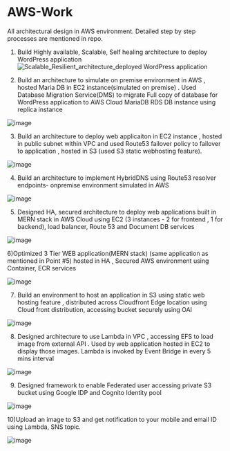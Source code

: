 # AWS-Work
All architectural design in AWS environment. Detailed step by step processes are mentioned in repo.
1) Build Highly available, Scalable, Self healing architecture to deploy WordPress application
![Scalable_Resilient_architecture_deployed WordPress application](https://user-images.githubusercontent.com/31379945/147038489-eccf6759-6b1e-4ab0-b698-54960486aa51.jpg)

2) Build an architecture to simulate on premise environment in AWS , hosted Maria DB in EC2 instance(simulated on premise) . Used Database Migration Service(DMS) to migrate Full copy of database for WordPress application to AWS Cloud MariaDB RDS DB instance using replica instance

![image](https://user-images.githubusercontent.com/31379945/147038929-acf7fa85-21b2-4fbe-b966-e9341bf6775a.png)

3) Build an architecture to deploy web applicaiton in EC2 instance , hosted in public subnet within VPC and used Route53 failover policy to failover to application , hosted in S3 (used S3 static webhosting feature).

![image](https://user-images.githubusercontent.com/31379945/147039419-83b9f24f-1de8-4692-ac8f-5fc6c4e21d97.png)

4) Build an architecture to implement HybridDNS using Route53 resolver endpoints- onpremise environment simulated in AWS

![image](https://user-images.githubusercontent.com/31379945/147039596-bfa7c643-166a-4ce8-88bd-7005b75aae8c.png)

5) Designed HA, secured architecture to deploy web applications built in MERN stack in AWS Cloud using EC2 (3 instances - 2 for frontend , 1 for backend), load balancer, Route 53 and Document DB services

![image](https://user-images.githubusercontent.com/31379945/120932846-2beb1780-c715-11eb-8747-ec05d086a981.png)

6)Optimized 3 Tier WEB application(MERN stack) (same application as mentioned in Point #5)  hosted in HA , Secured AWS environment using Container, ECR services

![image](https://user-images.githubusercontent.com/31379945/120932682-67d1ad00-c714-11eb-89e7-071f9f2a66ce.png)

7) Build an environment to host an application in S3 using static web hosting feature , distributed across  Cloudfront Edge location using Cloud front distribution, accessing bucket securely using OAI 

![image](https://user-images.githubusercontent.com/31379945/147041805-c57ec137-6ef8-4da0-acba-9d5472bbbd16.png)

8) Designed architecture to use Lambda in VPC , accessing EFS to load image from external API . Used by web application hosted in EC2 to display those images. Lambda is invoked by Event Bridge in every 5 mins interval

![image](https://user-images.githubusercontent.com/31379945/147042311-a4682c1a-433f-4a51-bcae-57954db3f2dc.png)

9) Designed framework to enable Federated user accessing private S3 bucket using Google IDP and Cognito Identity pool

![image](https://user-images.githubusercontent.com/31379945/147042478-6e2dca66-baaf-4c06-9d95-c17cd19accb4.png)


10)Upload an image to S3 and get notification to your mobile and email ID using Lambda, SNS topic.

![image](https://user-images.githubusercontent.com/31379945/120934174-e3365d00-c71a-11eb-8c2f-7ffb39ff557e.png)
